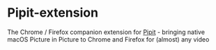 # Pipit-extension
The Chrome / Firefox companion extension for [Pipit](https://github.com/inickt/Pipit) - bringing native macOS Picture in Picture to Chrome and Firefox for (almost) any video
